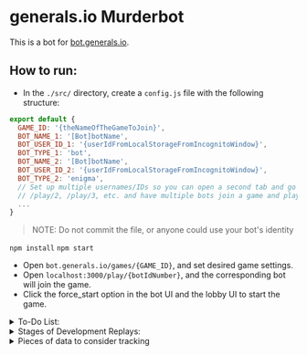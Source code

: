 # generals.io Murderbot

This is a bot for [bot.generals.io](http://bot.generals.io).
<!-- Read the tutorial associated with making a bot at [dev.generals.io/api#tutorial](http://dev.generals.io/api#tutorial). -->

## How to run:

- In the `./src/` directory, create a `config.js` file with the following structure:

```javascript
export default {
  GAME_ID: '{theNameOfTheGameToJoin}',
  BOT_NAME_1: '[Bot]botName',
  BOT_USER_ID_1: '{userIdFromLocalStorageFromIncognitoWindow}',
  BOT_TYPE_1: 'bot',
  BOT_NAME_2: '[Bot]botName',
  BOT_USER_ID_2: '{userIdFromLocalStorageFromIncognitoWindow}',
  BOT_TYPE_2: 'enigma',
  // Set up multiple usernames/IDs so you can open a second tab and go to
  // /play/2, /play/3, etc. and have multiple bots join a game and play each other.
  ...
}
```
> NOTE: Do not commit the file, or anyone could use your bot's identity

`npm install`
`npm start`

 - Open `bot.generals.io/games/{GAME_ID}`, and set desired game settings.
 - Open `localhost:3000/play/{botIdNumber}`, and the corresponding bot will join the game.
 - Click the force_start option in the bot UI and the lobby UI to start the game.

<details>

<summary>To-Do List:</summary>

- On turn 50, consolidate all newly-generated troops and either attack, expand, explore, or defend
- Fuzzy recursive logic for army consolidation
  - Identify location of target
  - Only use the top x% armies
  - Identify the path the goes through the most other armies
  - If you have grabbed x% of desired armies, bail out early and execute

</details>


<details>

<summary>Stages of Development Replays:</summary>

- [most recent failure]
- https://bot.generals.io/replays/BltYNsCKY (1st near-win, with 2 captures, without any specific city or general attack targeting or army gathering implemented)
- https://bot.generals.io/replays/rgRdQY0tY (hyper-aggressive creep reclamation)
- https://bot.generals.io/replays/HgErmdnFt (fast creep queue added)
- https://bot.generals.io/replays/BlkI7vOYY (improved decision-making)
- https://bot.generals.io/replays/SerSfIDYF (1st bot win, fast attack with quick expansion)
- https://bot.generals.io/replays/BgvSl-mtK (2x speed, now explores without backtracking so much and uses most-recent army when possible)
- https://bot.generals.io/replays/SlYu2rhuY (now conquers cities, stupidly)
- https://bot.generals.io/replays/SeHYrHndY (doesn't just shift armies back and forth)
- Emphasize capture of empty spaces (opening 6 turns are optimal)
- Parse game state into actionable data, avoids attacking mountains
- Minimize looping and halt execution on game completion
- Separate socket logic from AI logic

</details>

<details>

<summary>Pieces of data to consider tracking</summary>

<pre>
let dataToTrack = {
  foreignPolicy /* mode */: 'CREEP|TURTLE|EXPLORE|EXPAND|DEFEND|CONSOLIDATE|GATHER|MURDER|DECOY|ATTACK|GAMBIT',
	itemsOfInterest: {
		availableCities: [
			{
				color: 'NEUTRAL',
				location: undefined,
				totalArmies: undefined,
			}
		],
		easiestTarget: {},
		biggestThreat: {},
		enemies: [
			{
				color: undefined,
				disposition: 'NEUTRAL|AGGRESSIVE|INVADING|SUICIDAL',
				generalLocation: undefined,
				generalStrength: undefined,
				knowsMyGeneralLocation: false,
				totalFriendlyArmiesKilled: undefined,
				totalArmies: undefined,
				totalLand: undefined,
			}
		],
		pointsOfAttack: [

		]
	}
}
</pre>

</details>
